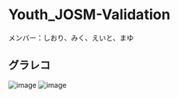 # Youth_JOSM-Validation
メンバー：しおり、みく、えいと、まゆ

## グラレコ
![image](https://github.com/furuhashilab/Youth_JOSM-Validation/assets/106800258/f47d33c0-a848-4778-a1ab-48171b25934e)
![image](https://github.com/furuhashilab/Youth_JOSM-Validation/assets/106800258/337d0399-ab59-464e-9c32-b1563d1a552e)
